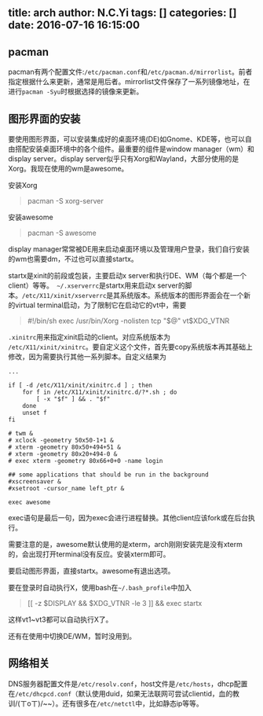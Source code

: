 title: arch
author: N.C.Yi
tags: []
categories: []
date: 2016-07-16 16:15:00
---

## pacman
pacman有两个配置文件:`/etc/pacman.conf`和`/etc/pacman.d/mirrorlist`。前者指定根据什么来更新，通常是用后者。mirrorlist文件保存了一系列镜像地址，在进行`pacman -Syu`时根据选择的镜像来更新。

## 图形界面的安装
要使用图形界面，可以安装集成好的桌面环境(DE)如Gnome、KDE等，也可以自由搭配安装桌面环境中的各个组件。最重要的组件是window manager（wm）和display server。display server似乎只有Xorg和Wayland，大部分使用的是Xorg。我现在使用的wm是awesome。

安装Xorg
> pacman -S xorg-server

安装awesome
> pacman -S awesome

display manager常常被DE用来启动桌面环境以及管理用户登录，我们自行安装的wm也需要dm，不过也可以直接startx。

startx是xinit的前段或包装，主要启动x server和执行DE、WM（每个都是一个client）等等。`
~/.xserverrc`是startx用来启动x server的脚本。`/etc/X11/xinit/xserverrc`是其系统版本。系统版本的图形界面会在一个新的virtual terminal启动，为了限制它在启动它的vt中，需要
> #!/bin/sh 
> exec /usr/bin/Xorg -nolisten tcp "$@" vt$XDG_VTNR

`.xinitrc`用来指定xinit启动的client。对应系统版本为` /etc/X11/xinit/xinitrc`。要自定义这个文件，首先要copy系统版本再其基础上修改，因为需要执行其他一系列脚本。自定义结果为
```
...

if [ -d /etc/X11/xinit/xinitrc.d ] ; then
    for f in /etc/X11/xinit/xinitrc.d/?*.sh ; do
        [ -x "$f" ] && . "$f"
    done
    unset f
fi

# twm &
# xclock -geometry 50x50-1+1 &
# xterm -geometry 80x50+494+51 &
# xterm -geometry 80x20+494-0 &
# exec xterm -geometry 80x66+0+0 -name login

## some applications that should be run in the background
#xscreensaver &
#xsetroot -cursor_name left_ptr &

exec awesome
```
exec语句是最后一句，因为exec会进行进程替换。其他client应该fork或在后台执行。

需要注意的是，awesome默认使用的是xterm，arch刚刚安装完是没有xterm的，会出现打开terminal没有反应。安装xterm即可。

要启动图形界面，直接startx。awesome有退出选项。

要在登录时自动执行X，使用bash在`~/.bash_profile`中加入
>[[ -z $DISPLAY && $XDG_VTNR -le 3 ]] && exec startx

这样vt1~vt3都可以自动执行X了。

还有在使用中切换DE/WM，暂时没用到。

## 网络相关
DNS服务器配置文件是`/etc/resolv.conf`，host文件是`/etc/hosts`，dhcp配置在`/etc/dhcpcd.conf`（默认使用duid，如果无法联网可尝试clientid，血的教训/(ㄒoㄒ)/~~）。还有很多在`/etc/netctl`中，比如静态ip等等。